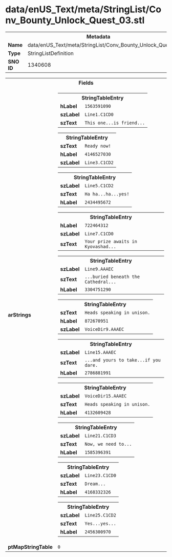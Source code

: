 <h1>data/enUS_Text/meta/StringList/Conv_Bounty_Unlock_Quest_03.stl</h1><table><tr><th colspan="100%">Metadata</th></tr><tr><td><b>Name</b></td><td>data/enUS_Text/meta/StringList/Conv_Bounty_Unlock_Quest_03.stl</td></tr><tr><td><b>Type</b></td><td>StringListDefinition</td></tr><tr><td><b>SNO ID</b></td><td>1340608</td></tr></table>

<table><tr><th colspan="100%">Fields</th></tr><tr><td><b>arStrings</b></td><td><table><tr><th colspan="100%">StringTableEntry</th></tr><tr><td><b>hLabel</b></td><td><code>1563591090</code></td></tr><tr><td><b>szLabel</b></td><td><code>Line1.C1CD0</code></td></tr><tr><td><b>szText</b></td><td><code>This one...is friend...</code></td></tr></table>


<table><tr><th colspan="100%">StringTableEntry</th></tr><tr><td><b>szText</b></td><td><code>Ready now!</code></td></tr><tr><td><b>hLabel</b></td><td><code>4146527030</code></td></tr><tr><td><b>szLabel</b></td><td><code>Line3.C1CD2</code></td></tr></table>


<table><tr><th colspan="100%">StringTableEntry</th></tr><tr><td><b>szLabel</b></td><td><code>Line5.C1CD2</code></td></tr><tr><td><b>szText</b></td><td><code>Ha ha...ha...yes!</code></td></tr><tr><td><b>hLabel</b></td><td><code>2434495672</code></td></tr></table>


<table><tr><th colspan="100%">StringTableEntry</th></tr><tr><td><b>hLabel</b></td><td><code>722464312</code></td></tr><tr><td><b>szLabel</b></td><td><code>Line7.C1CD0</code></td></tr><tr><td><b>szText</b></td><td><code>Your prize awaits in Kyovashad...</code></td></tr></table>


<table><tr><th colspan="100%">StringTableEntry</th></tr><tr><td><b>szLabel</b></td><td><code>Line9.AAAEC</code></td></tr><tr><td><b>szText</b></td><td><code>...buried beneath the Cathedral...</code></td></tr><tr><td><b>hLabel</b></td><td><code>3304751290</code></td></tr></table>


<table><tr><th colspan="100%">StringTableEntry</th></tr><tr><td><b>szText</b></td><td><code>Heads speaking in unison.</code></td></tr><tr><td><b>hLabel</b></td><td><code>872670951</code></td></tr><tr><td><b>szLabel</b></td><td><code>VoiceDir9.AAAEC</code></td></tr></table>


<table><tr><th colspan="100%">StringTableEntry</th></tr><tr><td><b>szLabel</b></td><td><code>Line15.AAAEC</code></td></tr><tr><td><b>szText</b></td><td><code>...and yours to take...if you dare.</code></td></tr><tr><td><b>hLabel</b></td><td><code>2786881991</code></td></tr></table>


<table><tr><th colspan="100%">StringTableEntry</th></tr><tr><td><b>szLabel</b></td><td><code>VoiceDir15.AAAEC</code></td></tr><tr><td><b>szText</b></td><td><code>Heads speaking in unison.</code></td></tr><tr><td><b>hLabel</b></td><td><code>4132609428</code></td></tr></table>


<table><tr><th colspan="100%">StringTableEntry</th></tr><tr><td><b>szLabel</b></td><td><code>Line21.C1CD3</code></td></tr><tr><td><b>szText</b></td><td><code>Now, we need to...</code></td></tr><tr><td><b>hLabel</b></td><td><code>1585396391</code></td></tr></table>


<table><tr><th colspan="100%">StringTableEntry</th></tr><tr><td><b>szLabel</b></td><td><code>Line23.C1CD0</code></td></tr><tr><td><b>szText</b></td><td><code>Dream...</code></td></tr><tr><td><b>hLabel</b></td><td><code>4168332326</code></td></tr></table>


<table><tr><th colspan="100%">StringTableEntry</th></tr><tr><td><b>szLabel</b></td><td><code>Line25.C1CD2</code></td></tr><tr><td><b>szText</b></td><td><code>Yes...yes...</code></td></tr><tr><td><b>hLabel</b></td><td><code>2456300970</code></td></tr></table>


</td></tr><tr><td><b>ptMapStringTable</b></td><td><code>0</code></td></tr></table>

